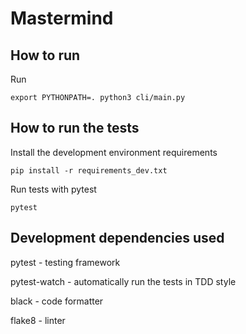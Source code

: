 # Mastermind

## How to run

Run

`export PYTHONPATH=. python3 cli/main.py`

## How to run the tests

Install the development environment requirements

`pip install -r requirements_dev.txt`

Run tests with pytest

`pytest`

## Development dependencies used

pytest - testing framework

pytest-watch - automatically run the tests in TDD style

black - code formatter

flake8 - linter
